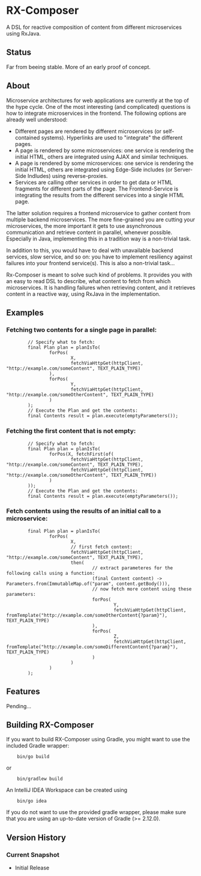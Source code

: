 # RX-Composer

A DSL for reactive composition of content from different microservices using RxJava.

## Status

Far from beeing stable. More of an early proof of concept.

## About

Microservice architectures for web applications are currently at the top of the hype cycle. One of the most interesting (and complicated)
questions is how to integrate microservices in the frontend. The following options are already well understood:
* Different pages are rendered by different microservices (or self-contained systems). Hyperlinks are used to "integrate" the different pages.
* A page is rendered by some microservices: one service is rendering the initial HTML, others are integrated using AJAX and similar techniques.
* A page is rendered by some microservices: one service is rendering the initial HTML, others are integrated using Edge-Side includes (or Server-Side Indludes) using reverse-proxies.
* Services are calling other services in order to get data or HTML fragments for different parts of the page. The Frontend-Service is integrating the results from the different services into a single HTML page.

The latter solution requires a frontend microservice to gather content from multiple backend microservices. The more fine-grained you are cutting your microservices, the more important it gets to use asynchronous communication and retrieve content in parallel, whenever possible. Especially in Java, implementing this in a tradition way is a non-trivial task.

In addition to this, you would have to deal with unavailable backend services, slow service, and so on: you have to implement resiliency against failures into your frontend service(s). This is also a non-trivial task...

Rx-Composer is meant to solve such kind of problems. It provides you with an easy to read DSL to describe, what content to fetch from which microservices. It is handling failures when retrieving content, and it retrieves content in a reactive way, using RxJava in the implementation.

## Examples

### Fetching two contents for a single page in parallel:
       
            // Specify what to fetch:
            final Plan plan = planIsTo(
                    forPos(
                            X,
                            fetchViaHttpGet(httpClient, "http://example.com/someContent", TEXT_PLAIN_TYPE)
                    ),
                    forPos(
                            Y,
                            fetchViaHttpGet(httpClient, "http://example.com/someOtherContent", TEXT_PLAIN_TYPE)
                    )
            );
            // Execute the Plan and get the contents:
            final Contents result = plan.execute(emptyParameters());

### Fetching the first content that is not empty:

            // Specify what to fetch:
            final Plan plan = planIsTo(
                    forPos(X, fetchFirst(of(
                            fetchViaHttpGet(httpClient, "http://example.com/someContent", TEXT_PLAIN_TYPE),
                            fetchViaHttpGet(httpClient, "http://example.com/someOtherContent", TEXT_PLAIN_TYPE))
                    )
            ));
            // Execute the Plan and get the contents:
            final Contents result = plan.execute(emptyParameters());

### Fetch contents using the results of an initial call to a microservice:

            final Plan plan = planIsTo(
                    forPos(
                            X,
                            // first fetch content:
                            fetchViaHttpGet(httpClient, "http://example.com/someContent", TEXT_PLAIN_TYPE),
                            then(
                                    // extract parameteres for the following calls using a function:
                                    (final Content content) -> Parameters.from(ImmutableMap.of("param", content.getBody())),
                                    // now fetch more content using these parameters:
                                    forPos(
                                            Y,
                                            fetchViaHttpGet(httpClient, fromTemplate("http://example.com/someOtherContent{?param}"), TEXT_PLAIN_TYPE)
                                    ),
                                    forPos(
                                            Z,
                                            fetchViaHttpGet(httpClient, fromTemplate("http://example.com/someDifferentContent{?param}"), TEXT_PLAIN_TYPE)
                                    )
                            )
                    )
            );
            
## Features

Pending...

## Building RX-Composer

If you want to build RX-Composer using Gradle, you might want to use
 the included Gradle wrapper:

```
    bin/go build
```
 or

```
    bin/gradlew build
```

 An IntelliJ IDEA Workspace can be created using

```
    bin/go idea
```

If you do not want to use the provided gradle wrapper, please make sure
that you are using an up-to-date version of Gradle (>= 2.12.0).

## Version History

### Current Snapshot

* Initial Release
